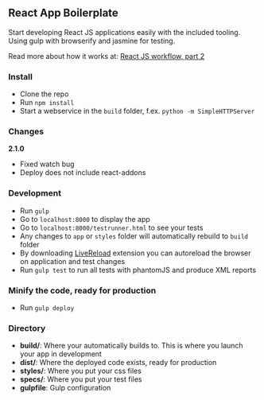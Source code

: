 ## React App Boilerplate

Start developing React JS applications easily with the included tooling. Using gulp with browserify and jasmine for testing.

Read more about how it works at: [React JS workflow, part 2](http://christianalfoni.github.io/javascript/2014/10/30/react-js-workflow-part2.html)

### Install

* Clone the repo
* Run `npm install`
* Start a webservice in the `build` folder, f.ex. `python -m SimpleHTTPServer`

### Changes

**2.1.0**

  - Fixed watch bug
  - Deploy does not include react-addons

### Development
* Run `gulp`
* Go to `localhost:8000` to display the app
* Go to `localhost:8000/testrunner.html` to see your tests
* Any changes to `app` or `styles` folder will automatically rebuild to `build` folder
* By downloading [LiveReload](https://chrome.google.com/webstore/detail/livereload/jnihajbhpnppcggbcgedagnkighmdlei) extension you can autoreload the browser on application and test changes
* Run `gulp test` to run all tests with phantomJS and produce XML reports

### Minify the code, ready for production
* Run `gulp deploy`

### Directory
* **build/**: Where your automatically builds to. This is where you launch your app in development
* **dist/**: Where the deployed code exists, ready for production
* **styles/**: Where you put your css files
* **specs/**: Where you put your test files
* **gulpfile**: Gulp configuration
